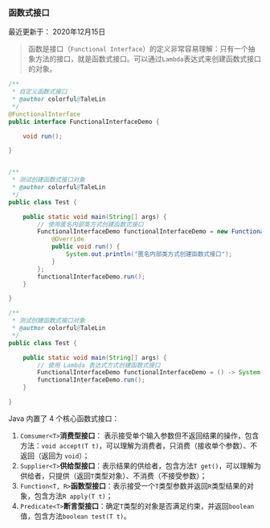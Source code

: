 ### 函数式接口



最近更新于： 2020年12月15日



> 函数是接口（`Functional Interface`）的定义非常容易理解：只有一个抽象方法的接口，就是函数式接口。可以通过`Lambda`表达式来创建函数式接口的对象。



```java
/**
 * 自定义函数式接口
 * @author colorful@TaleLin
 */
@FunctionalInterface
public interface FunctionalInterfaceDemo {

    void run();

}


/**
 * 测试创建函数式接口对象
 * @author colorful@TaleLin
 */
public class Test {

    public static void main(String[] args) {
        // 使用匿名内部类方式创建函数式接口
        FunctionalInterfaceDemo functionalInterfaceDemo = new FunctionalInterfaceDemo() {
            @Override
            public void run() {
                System.out.println("匿名内部类方式创建函数式接口");
            }
        };
        functionalInterfaceDemo.run();
    }

}

/**
 * 测试创建函数式接口对象
 * @author colorful@TaleLin
 */
public class Test {

    public static void main(String[] args) {
        // 使用 Lambda 表达式方式创建函数式接口
        FunctionalInterfaceDemo functionalInterfaceDemo = () -> System.out.println("Lambda 表达式方式创建函数式接口");
        functionalInterfaceDemo.run();
    }

}


```





Java 内置了 4 个核心函数式接口：

1. `Comsumer<T>`**消费型接口**： 表示接受单个输入参数但不返回结果的操作，包含方法：`void accept(T t)`，可以理解为消费者，只消费（接收单个参数）、不返回（返回为 `void`）；
2. `Supplier<T>`**供给型接口**：表示结果的供给者，包含方法`T get()`，可以理解为供给者，只提供（返回`T`类型对象）、不消费（不接受参数）；
3. `Function<T, R>`**函数型接口**：表示接受一个`T`类型参数并返回`R`类型结果的对象，包含方法`R apply(T t)`；
4. `Predicate<T>`**断言型接口**：确定`T`类型的对象是否满足约束，并返回`boolean`值，包含方法`boolean test(T t)`。

